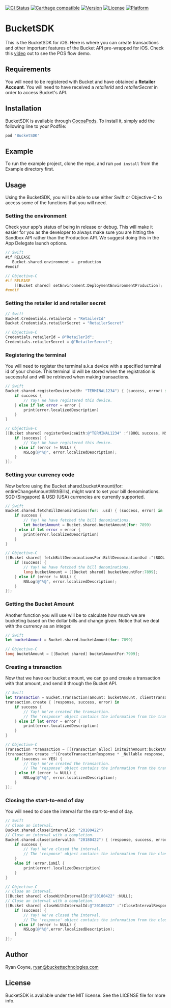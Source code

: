 [![CI Status](http://img.shields.io/travis/buckettech/BucketSDK.svg?style=flat)](https://travis-ci.org/Ryan/BucketSDK)
[![Carthage compatible](https://img.shields.io/badge/Carthage-compatible-4BC51D.svg?style=flat)](https://github.com/Carthage/Carthage)
[![Version](https://img.shields.io/cocoapods/v/BucketSDK.svg?style=flat)](http://cocoapods.org/pods/BucketSDK)
[![License](https://img.shields.io/cocoapods/l/BucketSDK.svg?style=flat)](http://cocoapods.org/pods/BucketSDK)
[![Platform](https://img.shields.io/cocoapods/p/BucketSDK.svg?style=flat)](http://cocoapods.org/pods/BucketSDK)

# BucketSDK
This is the BucketSDK for iOS. Here is where you can create transactions and other important features of the Bucket API pre-wrapped for iOS.
Check this [video](https://www.youtube.com/watch?v=QJxjZKIDxXA) out to see the POS flow demo.

## Requirements
You will need to be registered with Bucket and have obtained a **Retailer Account**.
You will need to have received a *retailerId* and *retailerSecret* in order to access Bucket's API.

## Installation
BucketSDK is available through [CocoaPods](https://cocoapods.org/pods/BucketSDK). To install it, simply add the following line to your Podfile:
```ruby
pod 'BucketSDK'
```

## Example
To run the example project, clone the repo, and run `pod install` from the Example directory first.

## Usage
Using the BucketSDK, you will be able to use either Swift or Objective-C to access some of the functions that you will need.

### Setting the environment
Check your app's status of being in release or debug.
This will make it easier for you as the developer to always make sure you are hitting the Sandbox API rather than the Production API.
We suggest doing this in the App Delegate launch options.
```swift
// Swift
#if RELEASE
   Bucket.shared.environment = .production
#endif
```
```objective-c
// Objective-C
#if RELEASE
    [[Bucket shared] setEnvironment:DeploymentEnvironmentProduction];
#endif
```

### Setting the retailer id and retailer secret
```swift
// Swift
Bucket.Credentials.retailerId = "RetailerId"
Bucket.Credentials.retailerSecret = "RetailerSecret"
```
```objective-c
// Objective-C
Credentials.retailerId = @"RetailerId";
Credentials.retailerSecret = @"RetailerSecret";
```

### Registering the terminal
You will need to register the terminal a.k.a device with a specified terminal id of your choice.
This terminal id will be stored when the registration is successful and will be retrieved when making transactions.
```swift
// Swift
Bucket.shared.registerDevice(with: "TERMINAL1234") { (success, error) in
    if success {
        // Yay! We have registered this device.
    } else if let error = error {
        print(error.localizedDescription)
    }
}
```

```objective-c
// Objective-C
[[Bucket shared] registerDeviceWith:@"TERMINAL1234" :^(BOOL success, NSError * _Nullable error) {
    if (success) {
        // Yay! We have registered this device.
    } else if (error != NULL) {
        NSLog(@"%@", error.localizedDescription);
    }
}];
```

### Setting your currency code
Now before using the Bucket.shared.bucketAmount(for: entireChangeAmountWithBills), might want to set your bill denominations.
SGD (Singapore) & USD (USA) currencies are currently supported.
```swift
// Swift
Bucket.shared.fetchBillDenominations(for: .usd) { (success, error) in
    if success {
        // Yay! We have fetched the bill denominations.
        let bucketAmount = Bucket.shared.bucketAmount(for: 7899)
    } else if let error = error {
        print(error.localizedDescription)
    }
}
```
```objective-c
// Objective-C
[[Bucket shared] fetchBillDenominationsFor:BillDenominationUsd :^(BOOL success, NSError * _Nullable error) {
    if (success) {
        // Yay! We have fetched the bill denominations.
        long bucketAmount = [[Bucket shared] bucketAmountFor:7899];
    } else if (error != NULL) {
        NSLog(@"%@", error.localizedDescription);
    }
}];
```

### Getting the Bucket Amount
Another function you will use will be to calculate how much we are bucketing based on the dollar bills and change given.
Notice that we deal with the currency as an integer.
```swift
// Swift
let bucketAmount = Bucket.shared.bucketAmount(for: 7899)
```
```objective-c
// Objective-C
long bucketAmount = [[Bucket shared] bucketAmountFor:7999];
```

### Creating a transaction
Now that we have our bucket amount, we can go and create a transaction with that amount, and send it through the Bucket API.
```swift
// Swift
let transaction = Bucket.Transaction(amount: bucketAmount, clientTransactionId: "CKFYGGHPUIGH")
transaction.create { (response, success, error) in
    if success {
        // Yay! We've created the transaction.
        // The 'response' object contains the information from the transaction.
    } else if let error = error {
        print(error.localizedDescription)
    }
}
```
```objective-c
// Objective-C
Transaction *transaction = [[Transaction alloc] initWithAmount:bucketAmount clientTransactionId:@"ZDFRPHGYKOUG"];
[transaction create :^(CreateTransactionResponse * _Nullable response, BOOL success, NSError * _Nullable error) {
    if (success == YES) {
        // Yay! We've created the transaction.
        // The 'response' object contains the information from the transaction.
    } else if (error != NULL) {
        NSLog(@"%@", error.localizedDescription);
    }
}];
```

### Closing the start-to-end of day
You will need to close the interval for the start-to-end of day.
```swift
// Swift
// Close an interval.
Bucket.shared.close(intervalId: "20180422")
// Close an interval with a completion.
Bucket.shared.close(intervalId: "20180422") { (response, success, error) in
    if success {
        // Yay! We've closed the interval.
        // The 'response' object contains the information from the closing of the interval.
    }
    else if !error.isNil {
        print(error!.localizedDescription)
    }
}
```
```objective-c
// Objective-C
// Close an interval.
[[Bucket shared] closeWithIntervalId:@"20180422" :NULL];
// Close an interval with a completion.
[[Bucket shared] closeWithIntervalId:@"20180422" :^(CloseIntervalResponse * _Nullable response, BOOL success, NSError * _Nullable error) {
    if (success) {
        // Yay! We've closed the interval.
        // The 'response' object contains the information from the closing of the interval.
    } else if (error != NULL) {
        NSLog(@"%@",error.localizedDescription);
    }
}];
```

## Author

Ryan Coyne, ryan@buckettechnologies.com

## License

BucketSDK is available under the MIT license. See the LICENSE file for more info.
